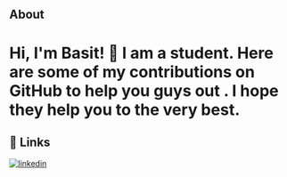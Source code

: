


##  About 



# Hi, I'm Basit! 👋 I am a student. Here are some of my contributions on GitHub to help you guys out . I hope they help you to the very best.


## 🔗 Links

[![linkedin](https://img.shields.io/badge/linkedin-0A66C2?style=for-the-badge&logo=linkedin&logoColor=white)](https://www.linkedin.com/in/basit-xd/)




